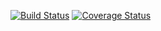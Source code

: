 [![Build Status](https://travis-ci.org/StevenCooks/pycool.svg?branch=writing)](https://travis-ci.org/StevenCooks/pycool)
[![Coverage Status](https://coveralls.io/repos/github/StevenCooks/pycool/badge.svg?branch=writing)](https://coveralls.io/github/StevenCooks/pycool?branch=writing)

